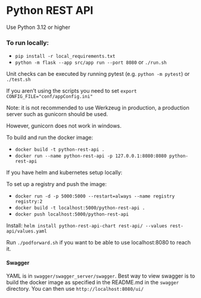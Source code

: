 # Python REST API

Use Python 3.12 or higher

### To run locally:
* `pip install -r local_requirements.txt`
* `python -m flask --app src/app run --port 8080` or `./run.sh`

Unit checks can be executed by running pytest (e.g. `python -m pytest`) or `./test.sh`

If you aren't using the scripts you need to set `export CONFIG_FILE="conf/appConfig.ini"`

Note: it is not recommended to use Werkzeug in production, a production server such as gunicorn should be used.

However, gunicorn does not work in windows.

To build and run the docker image:
* `docker build -t python-rest-api .`
* `docker run --name python-rest-api -p 127.0.0.1:8080:8080 python-rest-api`

If you have helm and kubernetes setup locally:

To set up a registry and push the image:

* `docker run -d -p 5000:5000 --restart=always --name registry registry:2`
* `docker build -t localhost:5000/python-rest-api .`
* `docker push localhost:5000/python-rest-api`

Install:
`helm install python-rest-api-chart rest-api/ --values rest-api/values.yaml`

Run `./podforward.sh` if you want to be able to use localhost:8080 to reach it.

#### Swagger
YAML is in `swagger/swagger_server/swagger`.
Best way to view swagger is to build the docker image as specified in the README.md in the `swagger` directory.
You can then use `http://localhost:8080/ui/`